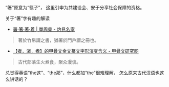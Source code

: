 “箸”原意为“筷子”，
这里引申为共建设会、安于分享社会保障的资格。

关于“箸”字有趣的解读
- [署‧箸‧著‧着 | 單周堯 - 灼見名家](https://www.master-insight.com/署‧箸‧著‧着/)
>著於竹帛謂之書，猶署於門戶謂之冊也。
- [【者，渚，煮】的甲骨文金文篆文字形演变含义 - 甲骨文研究网](http://www.renlu.net/html/jiaguwenzidian_2882.html)
>古代部落生火煮食，聚众漫谈。

总觉得英语“the这”、“the那”，什么都加“the”很难理解，
怎么原来古代汉语也这么讲话的？
